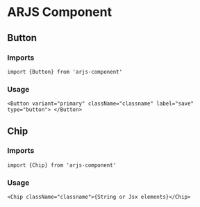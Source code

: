 # ARJS Component

## Button

### Imports

```
import {Button} from 'arjs-component'
```

### Usage

```
<Button variant="primary" className="classname" label="save" type="button"> </Button>
```

## Chip

### Imports

```
import {Chip} from 'arjs-component'
```

### Usage

```
<Chip className="classname">{String or Jsx elements}</Chip>
```
